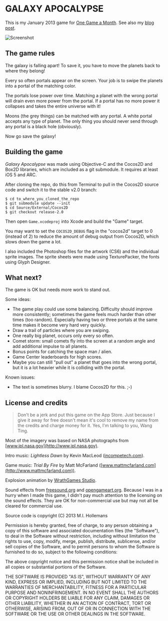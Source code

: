 # GALAXY APOCALYPSE

This is my January 2013 game for [One Game a Month](http://www.onegameamonth.com). See also my [blog post](http://www.hollance.com/2013/01/making-12-games-in-one-year/).

![Screenshot](https://github.com/hollance/GalaxyApocalypse/raw/master/Screenshot.png)

## The game rules

The galaxy is falling apart! To save it, you have to move the planets back to where they belong!

Every so often portals appear on the screen. Your job is to swipe the planets into a portal of the matching color.

The portals lose power over time. Matching a planet with the wrong portal will drain even more power from the portal. If a portal has no more power it collapses and takes the entire universe with it!

Moons (the grey things) can be matched with any portal. A white portal accepts any type of planet. The only thing you should never send through any portal is a black hole (obviously).

Now go save the galaxy!

## Building the game

*Galaxy Apocalypse* was made using Objective-C and the Cocos2D and Box2D libraries, which are included as a git submodule. It requires at least iOS 5 and ARC.

After cloning the repo, do this from Terminal to pull in the Cocos2D source code and switch it to the stable v2.0 branch:

    $ cd to_where_you_cloned_the_repo
    $ git submodule update --init
    $ cd Source/External/Cocos2D
    $ git checkout release-2.0

Then open `Game.xcodeproj` into Xcode and build the "Game" target.

You may want to set the `COCOS2D_DEBUG` flag in the "cocos2d" target to 0 (instead of 2) to reduce the amount of debug output from Cocos2D, which slows down the game a lot.

I also included the Photoshop files for the artwork (CS6) and the individual sprite images. The sprite sheets were made using TexturePacker, the fonts using Glyph Designer.

## What next?

The game is OK but needs more work to stand out.

Some ideas:

- The game play could use some balancing. Difficulty should improve more consistently; sometimes the game feels much harder than other times (too random). Especially having two or three portals at the same time makes it become very hard very quickly.
- Draw a trail of particles where you are swiping.
- One really big planet, occurs only every so often.
- Comet storm: small comets fly into the screen at a random angle and add additional impulse to all planets.
- Bonus points for catching the space man / alien.
- Game Center leaderboards for high scores.
- Maybe you can still "pull out" a planet that goes into the wrong portal, but it is a lot heavier while it is colliding with the portal.

Known issues:

- The text is sometimes blurry. I blame Cocos2D for this. ;-)

## License and credits

> Don't be a jerk and put this game on the App Store. Just because I give it away for free doesn't mean it's cool to remove my name from the credits and charge money for it. Yes, I'm talking to you, Wang Ting.

Most of the imagery was based on NASA photographs from [www.jpl.nasa.gov](http://www.jpl.nasa.gov).

Intro music: *Lightless Dawn* by Kevin MacLeod ([incompetech.com](http://incompetech.com)).

Game music: *Trial By Fire* by Matt McFarland ([www.mattmcfarland.com](http://www.mattmcfarland.com)).

Explosion animation by [WrathGames Studio](http://opengameart.org/content/wgstudio-explosion-animation).

Sound effects from [freesound.org](http://freesound.org) and [opengameart.org](http://opengameart.org). Because I was in a hurry when I made this game, I didn't pay much attention to the licensing on the sound effects. They are OK for non-commercial use but may not all be cleared for commercial use.

Source code is copyright (C) 2013 M.I. Hollemans

Permission is hereby granted, free of charge, to any person obtaining a copy of this software and associated documentation files (the "Software"), to deal in the Software without restriction, including without limitation the rights to use, copy, modify, merge, publish, distribute, sublicense, and/or sell copies of the Software, and to permit persons to whom the Software is furnished to do so, subject to the following conditions:

The above copyright notice and this permission notice shall be included in all copies or substantial portions of the Software.

THE SOFTWARE IS PROVIDED "AS IS", WITHOUT WARRANTY OF ANY KIND, EXPRESS OR IMPLIED, INCLUDING BUT NOT LIMITED TO THE WARRANTIES OF MERCHANTABILITY, FITNESS FOR A PARTICULAR PURPOSE AND NONINFRINGEMENT. IN NO EVENT SHALL THE AUTHORS OR COPYRIGHT HOLDERS BE LIABLE FOR ANY CLAIM, DAMAGES OR OTHER LIABILITY, WHETHER IN AN ACTION OF CONTRACT, TORT OR OTHERWISE, ARISING FROM, OUT OF OR IN CONNECTION WITH THE SOFTWARE OR THE USE OR OTHER DEALINGS IN THE SOFTWARE.

